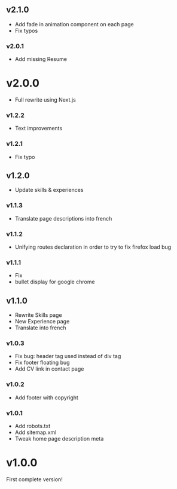 ## v2.1.0

- Add fade in animation component on each page
- Fix typos

### v2.0.1

- Add missing Resume

# v2.0.0

- Full rewrite using Next.js

### v1.2.2

- Text improvements

### v1.2.1

- Fix typo

## v1.2.0

- Update skills & experiences

### v1.1.3

 - Translate page descriptions into french

### v1.1.2

 - Unifying routes declaration in order to try to fix firefox load bug

### v1.1.1

 - Fix <li> bullet display for google chrome

## v1.1.0

 - Rewrite Skills page
 - New Experience page
 - Translate into french

### v1.0.3

 - Fix bug: header tag used instead of div tag
 - Fix footer floating bug
 - Add CV link in contact page

### v1.0.2

 - Add footer with copyright

### v1.0.1

 - Add robots.txt
 - Add sitemap.xml
 - Tweak home page description meta

# v1.0.0

First complete version!
